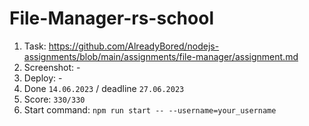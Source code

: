 # File-Manager-rs-school

1. Task: https://github.com/AlreadyBored/nodejs-assignments/blob/main/assignments/file-manager/assignment.md
2. Screenshot: -
3. Deploy: -
4. Done `14.06.2023` / deadline `27.06.2023`
5. Score: `330/330`
6. Start command: `npm run start -- --username=your_username`

